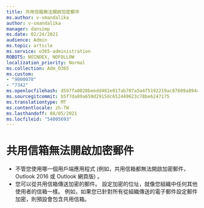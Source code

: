 ```yaml
---
title: 共用信箱無法開啟加密郵件
ms.author: v-smandalika
author: v-smandalika
manager: dansimp
ms.date: 02/24/2021
audience: Admin
ms.topic: article
ms.service: o365-administration
ROBOTS: NOINDEX, NOFOLLOW
localization_priority: Normal
ms.collection: Adm_O365
ms.custom:
- "9000078"
- "7342"
ms.openlocfilehash: d597fa0020beedd481e017ab707a5a4f5192219ac87609a894d8ba7345ce3110
ms.sourcegitcommit: b5f7da89a650d2915dc652449623c78be6247175
ms.translationtype: MT
ms.contentlocale: zh-TW
ms.lasthandoff: 08/05/2021
ms.locfileid: "54005693"
---
```

# <a name="shared-mailboxes-cant-open-encrypted-messages"></a>共用信箱無法開啟加密郵件

- 不管您使用哪一個用戶端應用程式 (例如，共用信箱都無法開啟加密郵件，Outlook 2016 或 Outlook 網頁版) 。
- 您可以從共用信箱傳送加密的郵件。 設定加密的位址，就像您組織中任何其他使用者的信箱一樣。 例如，如果您已針對所有從組織傳送的電子郵件設定郵件加密，則預設會包含共用信箱。
